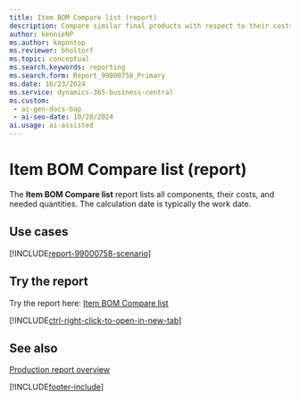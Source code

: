 ```yaml
---
title: Item BOM Compare list (report)
description: Compare similar final products with respect to their costs.
author: kennieNP
ms.author: kepontop
ms.reviewer: bholtorf
ms.topic: conceptual
ms.search.keywords: reporting
ms.search.form: Report_99000758_Primary
ms.date: 10/23/2024
ms.service: dynamics-365-business-central
ms.custom:
 - ai-gen-docs-bap
 - ai-seo-date: 10/28/2024
ai.usage: ai-assisted
---
```


# Item BOM Compare list (report)

The **Item BOM Compare list** report lists all components, their costs, and needed quantities. The calculation date is typically the work date.

## Use cases

[!INCLUDE[report-99000758-scenario](../includes/report-99000758-scenario-include.md)]

<!-- 

Prompt

Below is a report in an ERP system. Provide 3-4 use cases for different personas working with production or manufacturing.

Format like this:    
  
As a <persona>, use the report to    
* use case 1  
* use case 2    

Do not capitalize the persona names. 

Do not start lines with "Use the data to"

## Report name
Item BOM Compare list

## Report description
The *Item BOM Compare list* report shows a listing with all components and their costs as well the needed quantities. 
The calculation date is normally set to the work date.

### What the report does

### Use cases
Compare similar final products with respect to their costs.

Please include your data sources and URLs

-->

## Try the report

Try the report here: [Item BOM Compare list](https://businesscentral.dynamics.com?report=99000758)

[!INCLUDE[ctrl-right-click-to-open-in-new-tab](../includes/ctrl-right-click-to-open-in-new-tab.md)]

## See also

[Production report overview](../production-reports.md)

[!INCLUDE[footer-include](../includes/footer-banner.md)]